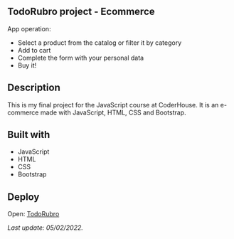 ## TodoRubro project - Ecommerce

App operation:

- Select a product from the catalog or filter it by category
- Add to cart
- Complete the form with your personal data
- Buy it!

## Description

This is my final project for the JavaScript course at CoderHouse.
It is an e-commerce made with JavaScript, HTML, CSS and Bootstrap.

## Built with

- JavaScript
- HTML
- CSS
- Bootstrap

## Deploy

Open: [TodoRubro](https://vicenbayugar.github.io/javascript-project/)

_Last update: 05/02/2022._
